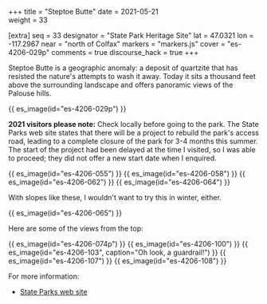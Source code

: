 +++
title = "Steptoe Butte"
date = 2021-05-21       
weight = 33

[extra]
seq = 33
designator = "State Park Heritage Site"
lat = 47.0321
lon = -117.2967
near = "north of Colfax"
markers = "markers.js"
cover = "es-4206-029p"
comments = true
discourse_hack = true
+++

Steptoe Butte is a geographic anomaly: a deposit of quartzite that has resisted the nature's attempts to wash it away. Today it sits a thousand feet above the surrounding landscape and offers panoramic views of the Palouse hills.

<!-- more -->
{{ es_image(id="es-4206-029p") }}

**2021 visitors please note:** Check locally before going to the park. The State Parks web site states that there will be a project to rebuild the park's access road, leading to a complete closure of the park for 3-4 months this summer. The start of the project had been delayed at the time I visited, so I was able to proceed; they did not offer a new start date when I enquired.

{{ es_image(id="es-4206-055") }}
{{ es_image(id="es-4206-058") }}
{{ es_image(id="es-4206-062") }}
{{ es_image(id="es-4206-064") }}

With slopes like these, I wouldn't want to try this in winter, either.

{{ es_image(id="es-4206-065") }}

Here are some of the views from the top:

{{ es_image(id="es-4206-074p") }}
{{ es_image(id="es-4206-100") }}
{{ es_image(id="es-4206-103", caption="Oh look, a guardrail!") }}
{{ es_image(id="es-4206-107") }}
{{ es_image(id="es-4206-108") }}

For more information:

* [State Parks web site](https://parks.state.wa.us/592/Steptoe-Butte)
